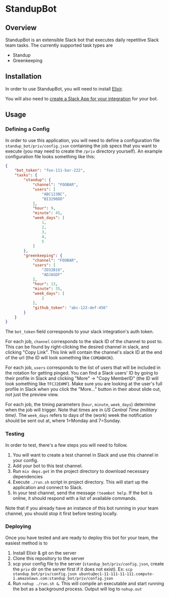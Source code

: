# StandupBot

## Overview
StandupBot is an extensible Slack bot that executes daily repetitive Slack team tasks. The currently supported task types are
* Standup
* Greenkeeping

## Installation
In order to use StandupBot, you will need to install [Elixir](https://elixir-lang.org/install.html#distributions).

You will also need to [create a Slack App for your integration](https://api.slack.com/apps/) for your bot.

## Usage
### Defining a Config
In order to use this application, you will need to define a configuration file `standup_bot/priv/config.json` containing the job specs that you want to execute (you may need to create the `/priv` directory yourself). An example configuration file looks something like this:

```json
{
    "bot_token": "foo-111-bar-222",
    "tasks": {
        "standup": {
            "channel": "FOOBAR",
            "users": [
                "ABC123BC",
                "BI3290DD"
            ],
            "hour": 9,
            "minute": 45,
            "week_days": [
                1,
                2,
                3,
                4,
                5
            ]
        },
        "greenkeeping": {
            "channel": "FOOBAR",
            "users": [
                "ZO32B1O",
                "ADJASDF"
            ],
            "hour": 13,
            "minute": 35,
            "week_days": [
                2
            ],
            "github_token": "abc-123-def-456"
        }
    }
}
```
The `bot_token` field corresponds to your slack integration's auth token.

For each job, `channel` corresponds to the slack ID of the channel to post to. This can be found by right-clicking the desired channel in slack, and clicking "Copy Link". This link will contain the channel's slack ID at the end of the url (the ID will look something like `CGMQABH3K`).

For each job, `users` corresponds to the list of users that will be included in the rotation for getting pinged. You can find a Slack users' ID by going to their profile in Slack and clicking "More" -> "Copy MemberID" (the ID will look something like `TFCJ2EHMF`). Make sure you are looking at the user's full profile in Slack when you click the "More..." button in their about slide out, not just the preview view.

For each job, the timing parameters (`hour`, `minute`, `week_days`) determine when the job will trigger. Note that times  are in *US Central Time (military time)*. The `week_days` refers to days of the (work) week the notification should be sent out at, where 1=Monday and 7=Sunday.

### Testing
In order to test, there's a few steps you will need to follow.

1. You will want to create a test channel in Slack and use this channel in your config.
2. Add your bot to this test channel.
3. Run `mix deps.get` in the project directory to download necessary dependencies
4. Execute `./run.sh` script in project directory. This will start up the application and connect to Slack.
5. In your test channel, send the message `!teambot help`. If the bot is online, it should respond with a list of available commands.

Note that if you already have an instance of this bot running in your team channel, you should stop it first before testing locally.

### Deploying
Once you have tested and are ready to deploy this bot for your team, the easiest method is to
1. Install Elixir & git on the server
2. Clone this repository to the server
3. scp your config file to the server (`standup_bot/priv/config.json`, create the `priv` dir on the server first if it does not exist). Ex: `scp standup_bot/priv/config.json ubuntu@ec1-11-111-11-111.compute-1.amazonaws.com:standup_bot/priv/config.json`
4. Run `nohup ./run.sh &`. This will compile an executable and start running the bot as a background process. Output will log to `nohup.out`
